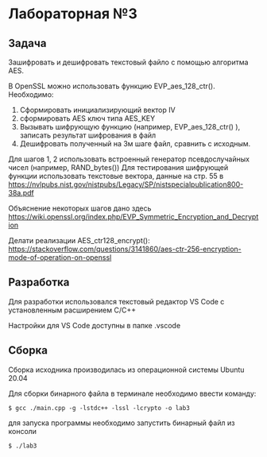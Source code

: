 
# Лабораторная №3

## Задача

Зашифровать и дешифровать текстовый файло с помощью алгоритма AES.

В OpenSSL можно использовать функцию EVP_aes_128_ctr().
Необходимо:
1. Сформировать инициализирующий вектор IV
2. сформировать AES ключ типа AES_KEY
3. Вызывать шифрующую функцию (например, EVP_aes_128_ctr() ), записать результат шифрования в файл
4. Дешифровать полученный на 3м шаге файл, сравнить с исходным.

Для шагов 1, 2 использовать встроенный генератор псевдослучайных чисел (например, RAND_bytes())
Для тестирования шифрующей функции использовать текстовые вектора, данные на стр. 55 в
https://nvlpubs.nist.gov/nistpubs/Legacy/SP/nistspecialpublication800-38a.pdf

Объяснение некоторых шагов дано здесь
https://wiki.openssl.org/index.php/EVP_Symmetric_Encryption_and_Decryption

Делати реализации AES_ctr128_encrypt():
https://stackoverflow.com/questions/3141860/aes-ctr-256-encryption-mode-of-operation-on-openssl

## Разработка

Для разработки использовался текстовый редактор VS Code с установленным расширением C/C++

Настройки для VS Code доступны в папке .vscode

## Сборка

Cборка исходника производилась из операционной системы Ubuntu 20.04

Для сборки бинарного файла в терминале необходимо ввести команду:

```
$ gcc ./main.cpp -g -lstdc++ -lssl -lcrypto -o lab3
```

для запуска программы необходимо запустить бинарный файл из консоли

```
$ ./lab3
```
